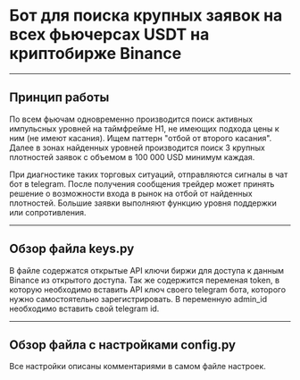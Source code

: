# Бот для поиска крупных заявок на всех фьючерсах USDT на криптобирже Binance

---
## Принцип работы


По всем фьючам одновременно производится поиск активных импульсных уровней на таймфрейме Н1, не имеющих подхода цены к ним (не имеют касания). Ищем паттерн "отбой от второго касания".
Далее в зонах найденных уровней производится поиск 3 крупных плотностей заявок с объемом в 100 000 USD минимум каждая.

При диагностике таких торговых ситуаций, отправляются сигналы в чат бот в telegram.
После получения сообщения трейдер может принять решение о возможности входа в рынок на отбой от найденных плотностей. Большие заявки выполняют функцию уровня поддержки или сопротивления.

---

## Обзор файла keys.py

В файле содержатся открытые API ключи биржи для доступа к данным Binance из открытого доступа.
Так же содержится переменая token, в которую необходимо вставить API ключ своего telegram бота, которого нужно самостоятельно зарегистрировать.
В переменную admin_id необходимо вставить свой telegram id.

---

## Обзор файла с настройками config.py

Все настройки описаны комментариями в самом файле настроек. 